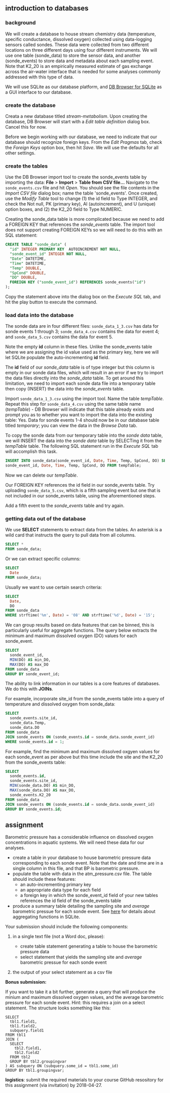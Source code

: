 introduction to databases
-------------------------

### background

We will create a database to house stream chemistry data (temperature, specific
conductance, dissolved oxygen) collected using data-logging sensors called
sondes. These data were collected from two different locations on three
different days using four different instruments. We will use one table
(sonde\_data) to store the sensor data, and another (sonde\_events) to store
data and metadata about each sampling event.  Note that K2\_20 is an
empirically measured estimate of gas exchange across the air-water interface
that is needed for some analyses commonly addressed with this type of data.

We will use SQLite as our database platform, and [DB Browser for
SQLite](http://sqlitebrowser.org/) as a GUI interface to our
database.

### create the database

Creata a new database titled _stream-metabolism_. Upon creating the database,
DB Browser will start with a _Edit table definition_ dialog box. Cancel this
for now.

Before we begin working with our database, we need to indicate that our
database should recognize foreign keys. From the _Edit Pragmas_ tab, check the
_Foreign Keys_ option box, then hit _Save_. We will use the defaults for all
other settings.

### create the tables

Use the DB Browser import tool to create the sonde\_events table by importing
the data: **File** > **Import** > **Table from CSV file...** Navigate to the
```sonde_events.csv``` file and hit _Open_. You should see the file contents in the
_Import CSV file_ dialog box; name the table 'sonde\_events'. Once created, use
the _Modify Table_ tool to change (1) the id field to Type INTEGER, and check the
Not null, PK (primary key), AI (autoincrement), and U (unique) option boxes,
and (2) the K2\_20 field to Type NUMERIC.

Creating the sonde\_data table is more complicated because we need to add a
FOREIGN KEY that references the _sonde\_events_ table. The import tool does not
support creating FOREIGN KEYs so we will need to do this with an SQL statement:

```sql
CREATE TABLE "sonde_data" (
  "id" INTEGER PRIMARY KEY  AUTOINCREMENT NOT NULL,
  "sonde_event_id" INTEGER NOT NULL,
  "Date" DATETIME,
  "Time" DATETIME,
  "Temp" DOUBLE,
  "SpCond" DOUBLE,
  "DO" DOUBLE,
  FOREIGN KEY ("sonde_event_id") REFERENCES sonde_events("id")
);
```

Copy the statement above into the dialog box on the _Execute SQL_ tab, and hit
the play button to execute the command.

### load data into the database

The sonde data are in four different files: ```sonde_data_1_3.csv``` has data for
sonde events 1 through 3; ```sonde_data_4.csv``` contains the data for event 4; and
```sonde_data_5.csv``` contains the data for event 5.

Note the empty **id** column in these files. Unlike the sonde\_events table where
we are assigning the id value used as the primary key, here we will let SQLite
populate the auto-incrementing **id** field.

The **id** field of our _sonde\_data_ table is of type integer but this column
is empty in our sonde data files, which will result in an error if we try to
import the data files directly into the _sonde\_data_ table. To get around this
limitation, we need to import each sonde data file into a temporary table then
copy (INSERT) the data into the _sonde\_events_ table.

Import ```sonde_data_1_3.csv``` using the import tool. Name the table _tempTable_.
Repeat this step for ```sonde_data_4.csv``` using the same table name (_tempTable_)
\- DB Browser will indicate that this table already exists and prompt you as to
whether you want to import the data into the existing table: Yes. Data for
sonde events 1-4 should now be in our database table titled _temporary_; you
can view the data in the _Browse Data_ tab.

To copy the sonde data from our temporary table into the _sonde data_ table, we
will INSERT the data into the _sonde data_ table by SELECTing it from the
_tempTable_ table. The following SQL statement run in the _Execute SQL_ tab
will accomplish this task.

```sql
INSERT INTO sonde_data(sonde_event_id, Date, Time, Temp, SpCond, DO) SELECT
sonde_event_id, Date, Time, Temp, SpCond, DO FROM tempTable;
```

Now we can delete our _tempTable_.

Our FOREIGN KEY references the id field in our sonde\_events table. Try
uploading ```sonde_data_5.csv```, which is a fifth sampling event but one that is
not included in our sonde\_events table, using the aforementioned steps.

Add a fifth event to the _sonde\_events_ table and try again.

### getting data out of the database

We use **SELECT** statements to extract data from the tables. An
asterisk is a wild card that instructs the query to pull data from all
columns.

```sql 
SELECT * 
FROM sonde_data;
```

Or we can extract specific columns:

```sql 
SELECT 
  Date 
FROM sonde_data;
```

Usually we want to use certain search criteria:

```sql 
SELECT
  Date,
  DO
FROM sonde_data 
WHERE strftime('%m', Date) = '08' AND strftime('%d', Date) = '15';
```

We can group results based on data features that can be binned, this is
particularly useful for aggregate functions. The query below extracts the
minimum and maximum dissolved oxygen (DO) values for each sonde\_event.

```sql 
SELECT
  sonde_event_id,
  MIN(DO) AS min_DO,
  MAX(DO) AS max_DO
FROM sonde_data 
GROUP BY sonde_event_id;
```

The ability to link information in our tables is a core features of databases.
We do this with **JOINs**.

For example, incorporate site\_id from the sonde\_events table into a query of
temperature and dissolved oxygen from sonde\_data:

```sql 
SELECT
  sonde_events.site_id,
  sonde_data.Temp,
  sonde_data.DO
FROM sonde_data 
JOIN sonde_events ON (sonde_events.id = sonde_data.sonde_event_id)
WHERE sonde_events.id = 1;
```

For example, find the minimum and maximum dissolved oxgyen values for each
sonde\_event as per above but this time include the site and the K2\_20 from
the sonde\_events table:

```sql 
SELECT
  sonde_events.id,
  sonde_events.site_id,
  MIN(sonde_data.DO) AS min_DO,
  MAX(sonde_data.DO) AS max_DO,
  sonde_events.K2_20
FROM sonde_data 
JOIN sonde_events ON (sonde_events.id = sonde_data.sonde_event_id)
GROUP BY sonde_events.id;
```

assignment
----------

Barometric pressure has a considerable influence on dissolved oxygen
concentrations in aquatic systems. We will need these data for our
analyses.

-   create a table in your database to house barometric pressure data
    corresponding to each sonde event. Note that the date and time are
    in a single column in this file, and that BP is barometric pressure.
-   populate the table with data in the atm\_pressure.csv file. The
    table should include these features:
    -   an auto-incrementing primary key
    -   an appropriate data type for each field
    -   a foreign key in which the sonde\_event\_id field of your new
        tables references the id field of the sonde\_events table
-   produce a summary table detailing the sampling site and *average*
    barometric pressue for each sonde event. See
    [here](https://www.sqlite.org/lang_aggfunc.html) for details about
    aggregating functions in SQLite.

Your submission should include the following components:

1.  in a single text file (not a Word doc, please):
    -   create table statement generating a table to house the
        barometric pressure data
    -   select statement that yields the sampling site and *average*
        barometric pressue for each sonde event

2.  the output of your select statement as a csv file

**Bonus submission:**

If you want to take it a bit further, generate a query that will produce
the minium and maximum dissolved oxygen values, and the average
barometric pressure for each sonde event. Hint: this requires a join on
a select statement. The structure looks something like this:

    SELECT
      tbl1.field1,
      tbl1.field2,
      subquery.field1
    FROM tbl1
    JOIN (
      SELECT 
        tbl2.field1,
        tbl2.field2
      FROM tbl2
      GROUP BY tbl2.groupingvar
    ) AS subquery ON (subquery.some_id = tbl1.some_id)
    GROUP BY tbl1.groupingvar;

**logistics**: submit the required materials to your course GitHub
resository for this assignment (via invitation) by 2018-04-27.
